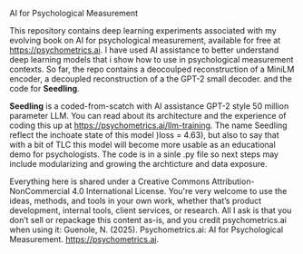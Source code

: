 AI for Psychological Measurement

This repository contains deep learning experiments associated with my evolving book on AI for psychological measurement, available for free at https://psychometrics.ai. I have used AI assistance to better understand deep learning models that i show how to use in psychological measurement contexts. So far, the repo contains a deocoulped reconstruction of a MiniLM encoder, a decoupled reconstruction of a the GPT-2 small decoder. and the code for **Seedling**.

**Seedling** is a coded-from-scatch with AI assistance GPT-2 style 50 million parameter LLM. You can read about its architecture and the experience of coding this up at https://psychometrics.ai/llm-training. The name Seedling reflect the inchoate state of this model )loss = 4.63), but also to say that with a bit of TLC this model will become more usable as an educational demo for psychologists. The code is in a sinle .py file so next steps may include modularizing and growing the archticture and data exposure.

Everything here is shared under a Creative Commons Attribution-NonCommercial 4.0 International License. You're very welcome to use the ideas, methods, and tools in your own work, whether that’s product development, internal tools, client services, or research. All I ask is that you don’t sell or repackage this content as-is, and you credit psychometrics.ai when using it: Guenole, N. (2025). Psychometrics.ai: AI for Psychological Measurement. https://psychometrics.ai. 
